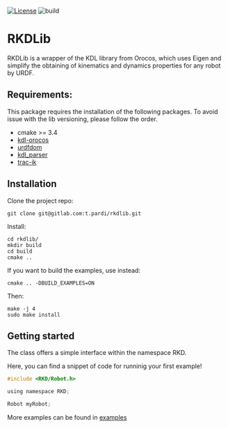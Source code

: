 [![License](https://img.shields.io/badge/License-BSD_3--Clause-blue.svg)](https://opensource.org/licenses/BSD-3-Clause)
![build](https://github.com/pardi/rkdLib/actions/workflows/docker-image.yml/badge.svg?event=push)
# RKDLib
RKDLib is a wrapper of the KDL library from Orocos, which uses Eigen and simplify the obtaining of kinematics and dynamics properties for any robot by URDF.


## Requirements: 
This package requires the installation of the following packages. To avoid issue with the lib versioning, please follow 
the order.

- cmake >= 3.4
- [kdl-orocos](https://www.orocos.org/kdl)
- [urdfdom](https://github.com/ros/urdfdom)
- [kdl_parser](https://github.com/ros/kdl_parser/tree/melodic-devel)
- [trac-ik](https://bitbucket.org/traclabs/trac_ik/src/master/trac_ik_lib/)

## Installation
Clone the project repo:

    git clone git@gitlab.com:t.pardi/rkdlib.git 

Install:

    cd rkdlib/
    mkdir build
    cd build
    cmake ..

If you want to build the examples, use instead:
    
    cmake .. -DBUILD_EXAMPLES=ON

Then:

    make -j 4
    sudo make install


## Getting started

The class offers a simple interface within the namespace RKD.

Here, you can find a snippet of code for runninig your first example!

```C
#include <RKD/Robot.h>

using namespace RKD;

Robot myRobot;

```

More examples can be found in [examples](examples)
